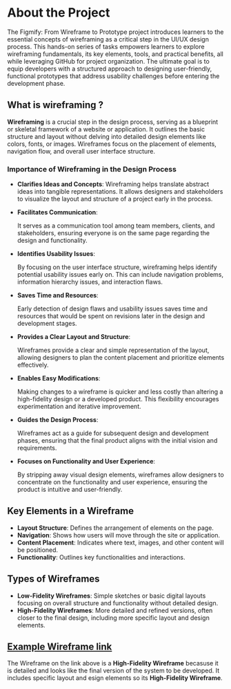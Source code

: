 # About the Project
The Figmify: From Wireframe to Prototype project introduces learners to the essential concepts of wireframing as a critical step in the UI/UX design process. This hands-on series of tasks empowers learners to explore wireframing fundamentals, its key elements, tools, and practical benefits, all while leveraging GitHub for project organization. The ultimate goal is to equip developers with a structured approach to designing user-friendly, functional prototypes that address usability challenges before entering the development phase.

## What is wireframing ?
**Wireframing** is a crucial step in the design process, serving as a blueprint or skeletal framework of a website or application. It outlines the basic structure and layout without delving into detailed design elements like colors, fonts, or images. Wireframes focus on the placement of elements, navigation flow, and overall user interface structure.

### Importance of Wireframing in the Design Process
- **Clarifies Ideas and Concepts**:
    Wireframing helps translate abstract ideas into tangible representations. It allows designers and stakeholders to visualize the layout and structure of a project early in the process.
- **Facilitates Communication**:

    It serves as a communication tool among team members, clients, and stakeholders, ensuring everyone is on the same page regarding the design and functionality.
- **Identifies Usability Issues**:

    By focusing on the user interface structure, wireframing helps identify potential usability issues early on. This can include navigation problems, information hierarchy issues, and interaction flaws.
- **Saves Time and Resources**:

    Early detection of design flaws and usability issues saves time and resources that would be spent on revisions later in the design and development stages.
- **Provides a Clear Layout and Structure**:

    Wireframes provide a clear and simple representation of the layout, allowing designers to plan the content placement and prioritize elements effectively.
- **Enables Easy Modifications**:

    Making changes to a wireframe is quicker and less costly than altering a high-fidelity design or a developed product. This flexibility encourages experimentation and iterative improvement.
- **Guides the Design Process**:

    Wireframes act as a guide for subsequent design and development phases, ensuring that the final product aligns with the initial vision and requirements.
- **Focuses on Functionality and User Experience**:

    By stripping away visual design elements, wireframes allow designers to concentrate on the functionality and user experience, ensuring the product is intuitive and user-friendly.

## Key Elements in a Wireframe
- **Layout Structure**: Defines the arrangement of elements on the page.
- **Navigation**: Shows how users will move through the site or application.
- **Content Placement**: Indicates where text, images, and other content will be positioned.
- **Functionality**: Outlines key functionalities and interactions.

## Types of Wireframes
- **Low-Fidelity Wireframes**: Simple sketches or basic digital layouts focusing on overall structure and functionality without detailed design.
- **High-Fidelity Wireframes**: More detailed and refined versions, often closer to the final design, including more specific layout and design elements.

## [Example Wireframe link](https://example.com/path/to/file.txt)
The Wireframe on the link above is a **High-Fidelity Wireframe** becasuse it is detailed and looks like the final version of the system to be developed. It includes specific layout and esign elements so its **High-Fidelity Wireframe**. 


